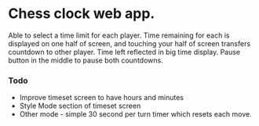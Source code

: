 # Chess clock web app.

Able to select a time limit for each player.
Time remaining for each is displayed on one half of screen, and touching your half of screen transfers countdown to other player.
Time left reflected in big time display.
Pause button in the middle to pause both countdowns.





### Todo
- Improve timeset screen to have hours and minutes
- Style Mode section of timeset screen
- Other mode - simple 30 second per turn timer which resets each move.
